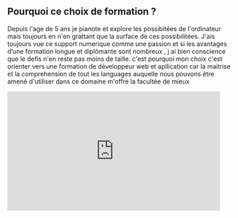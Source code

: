 <h2> Pourquoi ce choix de formation ? </h2>

  <p> 
    Depuis l'age de 5 ans je pianote et explore les possibitées de l'ordinateur mais toujours en n'en grattant que la surface de ces possibilitées. J'ais toujours vue ce support numerique comme une passion et si les avantages d’une formation longue et diplômante sont nombreux , j ai bien conscience que le defis n'en reste pas moins de taille. c'est pourquoi mon choix c'est orienter vers une formation de développeur web et apllication car la maitrise et la comprehension de tout les languages auquelle nous pouvons être amené d'utiliser dans ce domaine m'offre la facultée de mieux  



  </p>
<iframe src="https://giphy.com/embed/5Zesu5VPNGJlm" width="480" height="270" frameBorder="0" class="giphy-embed" allowFullScreen></iframe>
